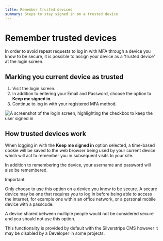 ```yaml
---
title: Remember trusted devices
summary: Steps to stay signed in on a trusted device
---
```


# Remember trusted devices

In order to avoid repeat requests to log in with MFA through a device you know to be secure, it is possible to assign your device as a 'trusted device' at the login screen.

## Marking you current device as trusted

1. Visit the login screen.
1. In addition to entering your Email and Password, choose the option to **Keep me signed in**.
1. Continue to log in with your registered MFA method.

![A screenshot of the login screen, highlighting the checkbox to keep the user signed in](../_images/01-06-1-keep_me_signed_in.png)

## How trusted devices work

When logging in with the **Keep me signed in** option selected, a time-based cookie will be saved to the web browser being used by your current device which will act to remember you in subsequent visits to your site.

In addition to remembering the device, your username and password will also be remembered.

> [!IMPORTANT]
> Only choose to use this option on a device you know to be secure. A secure device may be one that requires you to log in before being able to access the Internet, for example one within an office network, or a personal mobile device with a passcode.
>
> A device shared between multiple people would not be considered secure and you should not use this option.

This functionality is provided by default with the Silverstripe CMS however it may be disabled by a Developer in some projects.
